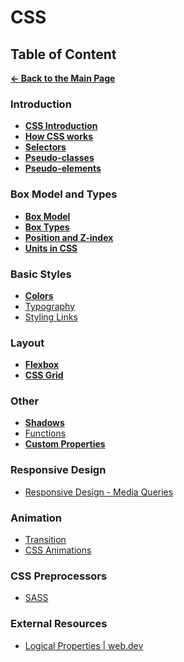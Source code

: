 # CSS

## Table of Content

[**&larr; Back to the Main Page**](./../README.md)

<div></div>

### Introduction

- [**CSS Introduction**](./css-basics.md)
- [**How CSS works**](./how-css-works.md)
- [**Selectors**](./selectors.md)
- [**Pseudo-classes**](./pseudo-classes.md)
- [**Pseudo-elements**](./pseudo-elements.md)

<div></div>

### Box Model and Types

- [**Box Model**](./box-model.md)
- [**Box Types**](./box-types.md)
- [**Position and Z-index**](./position.md)
- [**Units in CSS**](./units.md)

<div></div>

### Basic Styles

- [**Colors**](./colors.md)
- [Typography](./typography.md)
- [Styling Links](./styling-links.md)

<div></div>

### Layout

- [**Flexbox**](./flexbox.md)
- [**CSS Grid**](./css-grid.md)

<div></div>

### Other

- [**Shadows**](./shadows.md)
- [Functions](./functions.md)
- [**Custom Properties**](./css-variables.md)

### Responsive Design

- [Responsive Design - Media Queries](./media-queries.md)

<div></div>

### Animation

- [Transition](./transition.md)
- [CSS Animations](./keyframe.md)

<div></div>

### CSS Preprocessors

- [SASS](./sass.md)

### External Resources

- [Logical Properties | web.dev](https://web.dev/learn/css/logical-properties/)

<div></div>

<br>
